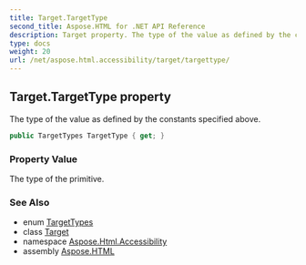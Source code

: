 ```yaml
---
title: Target.TargetType
second_title: Aspose.HTML for .NET API Reference
description: Target property. The type of the value as defined by the constants specified above
type: docs
weight: 20
url: /net/aspose.html.accessibility/target/targettype/
---
```

## Target.TargetType property

The type of the value as defined by the constants specified above.

```csharp
public TargetTypes TargetType { get; }
```

### Property Value

The type of the primitive.

### See Also

* enum [TargetTypes](../../targettypes/)
* class [Target](../)
* namespace [Aspose.Html.Accessibility](../../../aspose.html.accessibility/)
* assembly [Aspose.HTML](../../../)
